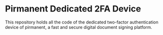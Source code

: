 # Pirmanent Dedicated 2FA Device

This repository holds all the code of the dedicated two-factor authentication device of pirmanent, a fast and secure digital document signing platform.
